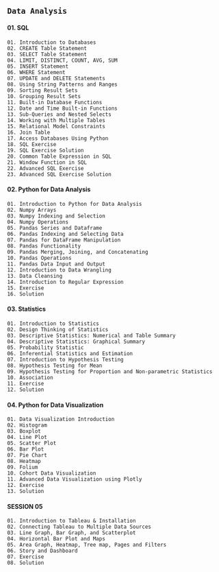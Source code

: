 ## `Data Analysis`

#### 01. SQL
    01. Introduction to Databases
    02. CREATE Table Statement
    03. SELECT Table Statement
    04. LIMIT, DISTINCT, COUNT, AVG, SUM
    05. INSERT Statement
    06. WHERE Statement
    07. UPDATE and DELETE Statements
    08. Using String Patterns and Ranges
    09. Sorting Result Sets
    10. Grouping Result Sets
    11. Built-in Database Functions
    12. Date and Time Built-in Functions
    13. Sub-Queries and Nested Selects
    14. Working with Multiple Tables
    15. Relational Model Constraints
    16. Join Table
    17. Access Databases Using Python
    18. SQL Exercise
    19. SQL Exercise Solution
    20. Common Table Expression in SQL
    21. Window Function in SQL
    22. Advanced SQL Exercise
    23. Advanced SQL Exercise Solution
    
#### 02. Python for Data Analysis
    01. Introduction to Python for Data Analysis
    02. Numpy Arrays
    03. Numpy Indexing and Selection
    04. Numpy Operations
    05. Pandas Series and Dataframe
    06. Pandas Indexing and Selecting Data
    07. Pandas for DataFrame Manipulation
    08. Pandas Functionality
    09. Pandas Merging, Joining, and Concatenating
    10. Pandas Operations
    11. Pandas Data Input and Output
    12. Introduction to Data Wrangling
    13. Data Cleansing
    14. Introduction to Regular Expression
    15. Exercise
    16. Solution

#### 03. Statistics
    01. Introduction to Statistics
    02. Design Thinking of Statistics
    03. Descriptive Statistics: Numerical and Table Summary
    04. Descriptive Statistics: Graphical Summary
    05. Probability Statistic
    06. Inferential Statistics and Estimation
    07. Introduction to Hypothesis Testing
    08. Hypothesis Testing for Mean
    09. Hypothesis Testing for Proportion and Non-parametric Statistics
    10. Association
    11. Exercise
    12. Solution

#### 04. Python for Data Visualization
    01. Data Visualization Introduction
    02. Histogram
    03. Boxplot
    04. Line Plot
    05. Scatter Plot
    06. Bar Plot
    07. Pie Chart
    08. Heatmap
    09. Folium
    10. Cohort Data Visualization
    11. Advanced Data Visualization using Plotly
    12. Exercise
    13. Solution
    
#### SESSION 05
    01. Introduction to Tableau & Installation
    02. Connecting Tableau to Multiple Data Sources
    03. Line Graph, Bar Graph, and Scatterplot
    04. Horizontal Bar Plot and Maps
    05. Area Graph, Heatmap, Tree map, Pages and Filters
    06. Story and Dashboard
    07. Exercise
    08. Solution

